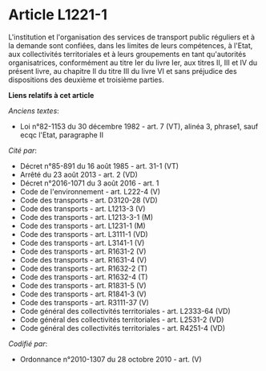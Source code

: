 # Article L1221-1

L'institution et l'organisation des services de transport public réguliers et à la demande sont confiées, dans les limites de
leurs compétences, à l'Etat, aux collectivités territoriales et à leurs groupements en tant qu'autorités organisatrices,
conformément au titre Ier du livre Ier, aux titres II, III et IV du présent livre, au chapitre II du titre III du livre VI et
sans préjudice des dispositions des deuxième et troisième parties.

**Liens relatifs à cet article**

_Anciens textes_:

  - Loi n°82-1153 du 30 décembre 1982 - art. 7 (VT), alinéa 3, phrase1, sauf ecqc l'Etat, paragraphe II

_Cité par_:

  - Décret n°85-891 du 16 août 1985 - art. 31-1 (VT)
  - Arrêté du 23 août 2013 - art. 2 (VD)
  - Décret n°2016-1071 du 3 août 2016 - art. 1
  - Code de l'environnement - art. L222-4 (V)
  - Code des transports - art. D3120-28 (VD)
  - Code des transports - art. L1213-3 (V)
  - Code des transports - art. L1213-3-1 (M)
  - Code des transports - art. L1231-1 (M)
  - Code des transports - art. L3111-1 (VD)
  - Code des transports - art. L3141-1 (V)
  - Code des transports - art. R1631-2 (V)
  - Code des transports - art. R1631-4 (V)
  - Code des transports - art. R1632-2 (T)
  - Code des transports - art. R1632-4 (T)
  - Code des transports - art. R1831-5 (V)
  - Code des transports - art. R1841-3 (V)
  - Code des transports - art. R3111-37 (V)
  - Code général des collectivités territoriales - art. L2333-64 (VD)
  - Code général des collectivités territoriales - art. L2531-2 (VD)
  - Code général des collectivités territoriales - art. R4251-4 (VD)

_Codifié par_:

  - Ordonnance n°2010-1307 du 28 octobre 2010 - art. (V)
